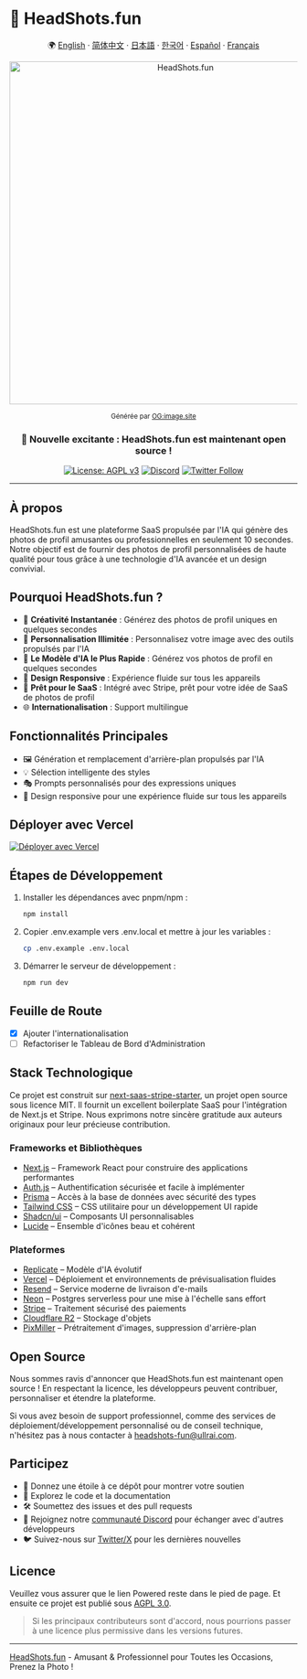 # 📸 HeadShots.fun

<div align="center">

🌍 [English](README.md) · [简体中文](README.zh-CN.md) · [日本語](README.ja.md) · [한국어](README.ko.md) · [Español](README.es.md) · [Français](README.fr.md)

<img src="https://s.ogimage.site/user-cases/headshots-fun.jpg" alt="HeadShots.fun" width="600" />

<sup>Générée par [OG:image.site](https://ogimage.site/?from=headshots-fun-github)</sup>

### 🎉 Nouvelle excitante : HeadShots.fun est maintenant open source !

[![License: AGPL v3](https://img.shields.io/badge/License-AGPL%20v3-blue.svg)](https://www.gnu.org/licenses/agpl-3.0)
[![Discord](https://img.shields.io/discord/1261197667053207608?color=7289da&label=Discord&logo=discord&logoColor=ffffff)](https://discord.gg/vdqwAcp7mf)
[![Twitter Follow](https://img.shields.io/twitter/follow/ullr_ai?style=social)](https://twitter.com/ullr_ai)

</div>

---

## À propos

HeadShots.fun est une plateforme SaaS propulsée par l'IA qui génère des photos de profil amusantes ou professionnelles en seulement 10 secondes. Notre objectif est de fournir des photos de profil personnalisées de haute qualité pour tous grâce à une technologie d'IA avancée et un design convivial.

## Pourquoi HeadShots.fun ?

- 🎨 **Créativité Instantanée** : Générez des photos de profil uniques en quelques secondes
- 🌈 **Personnalisation Illimitée** : Personnalisez votre image avec des outils propulsés par l'IA
- 📸 **Le Modèle d'IA le Plus Rapide** : Générez vos photos de profil en quelques secondes
- 📱 **Design Responsive** : Expérience fluide sur tous les appareils
- 💼 **Prêt pour le SaaS** : Intégré avec Stripe, prêt pour votre idée de SaaS de photos de profil
- 🌐 **Internationalisation** : Support multilingue

## Fonctionnalités Principales

- 🖼️ Génération et remplacement d'arrière-plan propulsés par l'IA
- 💡 Sélection intelligente des styles
- 🎭 Prompts personnalisés pour des expressions uniques
- 📱 Design responsive pour une expérience fluide sur tous les appareils

## Déployer avec Vercel

[![Déployer avec Vercel](https://vercel.com/button)](https://vercel.com/new/clone?repository-url=https%3A%2F%2Fgithub.com%2FUllrAI%2FHeadShots.fun)

## Étapes de Développement

1. Installer les dépendances avec pnpm/npm :
   ```bash
   npm install
   ```

2. Copier .env.example vers .env.local et mettre à jour les variables :
   ```bash
   cp .env.example .env.local
   ```

3. Démarrer le serveur de développement :
   ```bash
   npm run dev
   ```

## Feuille de Route

- [x] Ajouter l'internationalisation
- [ ] Refactoriser le Tableau de Bord d'Administration

## Stack Technologique

Ce projet est construit sur [next-saas-stripe-starter](https://github.com/mickasmt/next-saas-stripe-starter), un projet open source sous licence MIT. Il fournit un excellent boilerplate SaaS pour l'intégration de Next.js et Stripe. Nous exprimons notre sincère gratitude aux auteurs originaux pour leur précieuse contribution.

### Frameworks et Bibliothèques
- [Next.js](https://nextjs.org/?from=headshots.fun) – Framework React pour construire des applications performantes
- [Auth.js](https://authjs.dev/?from=headshots.fun) – Authentification sécurisée et facile à implémenter
- [Prisma](https://www.prisma.io/?from=headshots.fun) – Accès à la base de données avec sécurité des types
- [Tailwind CSS](https://tailwindcss.com/?from=headshots.fun) – CSS utilitaire pour un développement UI rapide
- [Shadcn/ui](https://ui.shadcn.com/?from=headshots.fun) – Composants UI personnalisables
- [Lucide](https://lucide.dev/?from=headshots.fun) – Ensemble d'icônes beau et cohérent

### Plateformes
- [Replicate](https://replicate.com/?from=headshots.fun) – Modèle d'IA évolutif
- [Vercel](https://vercel.com/?from=headshots.fun) – Déploiement et environnements de prévisualisation fluides
- [Resend](https://resend.com/?from=headshots.fun) – Service moderne de livraison d'e-mails
- [Neon](https://neon.tech/?from=headshots.fun) – Postgres serverless pour une mise à l'échelle sans effort
- [Stripe](https://stripe.com/?from=headshots.fun) – Traitement sécurisé des paiements
- [Cloudflare R2](https://developers.cloudflare.com/r2/?from=headshots.fun) – Stockage d'objets
- [PixMiller](https://pixmiller.com/?from=headshots.fun) – Prétraitement d'images, suppression d'arrière-plan

## Open Source

Nous sommes ravis d'annoncer que HeadShots.fun est maintenant open source !
En respectant la licence, les développeurs peuvent contribuer, personnaliser et étendre la plateforme.

Si vous avez besoin de support professionnel, comme des services de déploiement/développement personnalisé ou de conseil technique, n'hésitez pas à nous contacter à headshots-fun@ullrai.com.

## Participez
- 🌟 Donnez une étoile à ce dépôt pour montrer votre soutien
- 👀 Explorez le code et la documentation
- 🛠️ Soumettez des issues et des pull requests
- 💬 Rejoignez notre [communauté Discord](https://discord.gg/vdqwAcp7mf) pour échanger avec d'autres développeurs
- 🐦 Suivez-nous sur [Twitter/X](https://twitter.com/ullr_ai) pour les dernières nouvelles

## Licence
Veuillez vous assurer que le lien Powered reste dans le pied de page.
Et ensuite ce projet est publié sous [AGPL 3.0](./LICENSE.md).

> Si les principaux contributeurs sont d'accord, nous pourrions passer à une licence plus permissive dans les versions futures.

---
[HeadShots.fun](https://headshots.fun/?from=GitHub) - Amusant & Professionnel pour Toutes les Occasions, Prenez la Photo ! 